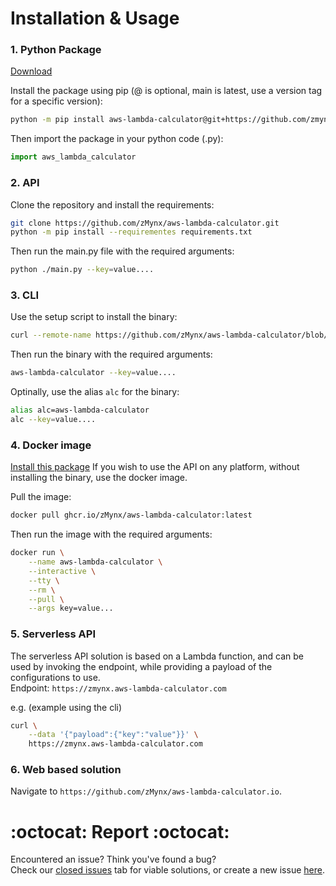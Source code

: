 # Installation & Usage

### 1. Python Package

<!-- Place this tag where you want the button to render. -->

<a class="github-button" href="https://github.com/zmynx/aws-lambda-calculator/archive/HEAD.zip" data-color-scheme="no-preference: light; light: light; dark: dark;" data-icon="octicon-download" data-size="large" aria-label="Download zmynx/aws-lambda-calculator on GitHub">Download</a>

Install the package using pip (@<version> is optional, main is latest, use a version tag for a specific version):

```bash
python -m pip install aws-lambda-calculator@git+https://github.com/zmynx/aws-lambda-calculator#egg=aws-lambda-calculator&subdirectory=aws-lambda-calculator@main
```

Then import the package in your python code (.py):

```python
import aws_lambda_calculator
```

### 2. API

Clone the repository and install the requirements:

```bash
git clone https://github.com/zMynx/aws-lambda-calculator.git
python -m pip install --requirementes requirements.txt
```

Then run the main.py file with the required arguments:

```bash
python ./main.py --key=value....
```

### 3. CLI

Use the setup script to install the binary:

```bash
curl --remote-name https://github.com/zMynx/aws-lambda-calculator/blob/main/run.sh | bash -s -- --install
```

Then run the binary with the required arguments:

```bash
aws-lambda-calculator --key=value....
```

Optinally, use the alias `alc` for the binary:

```bash
alias alc=aws-lambda-calculator
alc --key=value....
```

### 4. Docker image

<!-- Place this tag where you want the button to render. -->

<a class="github-button" href="https://github.com/zmynx/aws-lambda-calculator/packages" data-color-scheme="no-preference: light; light: light; dark: dark;" data-icon="octicon-package" data-size="large" aria-label="Install this package zmynx/aws-lambda-calculator on GitHub">Install this package</a>
If you wish to use the API on any platform, without installing the binary, use the docker image.

Pull the image:

```bash
docker pull ghcr.io/zMynx/aws-lambda-calculator:latest
```

Then run the image with the required arguments:

```bash
docker run \
    --name aws-lambda-calculator \
    --interactive \
    --tty \
    --rm \
    --pull \
    --args key=value...
```

### 5. Serverless API

The serverless API solution is based on a Lambda function, and can be used by invoking the endpoint, while providing a payload of the configurations to use.\
Endpoint: `https://zmynx.aws-lambda-calculator.com`

e.g. (example using the cli)

```bash
curl \
    --data '{"payload":{"key":"value"}}' \
    https://zmynx.aws-lambda-calculator.com
```

### 6. Web based solution

Navigate to `https://github.com/zMynx/aws-lambda-calculator.io`.

# :octocat: Report :octocat:

Encountered an issue? Think you've found a bug?\
Check our [closed issues](https://github.com/zMynx/aws-lambda-calculator/issues?q=is%3Aissue%20state%3Aclosed) tab for viable solutions, or create a new issue [here](https://github.com/zMynx/aws-lambda-calculator/issues/new/choose).

